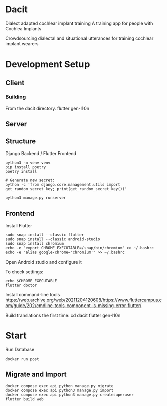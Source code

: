 # Dacit

Dialect adapted cochlear implant training
A training app for people with Cochlea Implants

Crowdsourcing dialectal and situational utterances for training cochlear implant wearers

# Development Setup

## Client

### Building

From the dacit directory.
flutter gen-l10n

## Server


## Structure

Django Backend / Flutter Frontend

```
python3 -m venv venv
pip install poetry
poetry install

# Generate new secret:
python -c 'from django.core.management.utils import get_random_secret_key; print(get_random_secret_key())'

python3 manage.py runserver
```

## Frontend

Install Flutter

```
sudo snap install --classic flutter
sudo snap install --classic android-studio
sudo snap install chromium
echo -e "export CHROME_EXECUTABLE=/snap/bin/chromium" >> ~/.bashrc
echo -e "alias google-chrome='chromium'" >> ~/.bashrc
```

Open Android studio and configure it

To check settings:
```
echo $CHROME_EXECUTABLE
flutter doctor
```

Install command-line tools https://web.archive.org/web/20211204120608/https://www.fluttercampus.com/guide/202/cmdline-tools-component-is-missing-error-flutter/

Build translations the first time:
cd dacit
flutter gen-l10n

# Start

Run Database
```
docker run post
```

## Migrate and Import
```
docker compose exec api python manage.py migrate
docker compose exec api python3 manage.py import
docker compose exec api python3 manage.py createsuperuser
flutter build web
```
